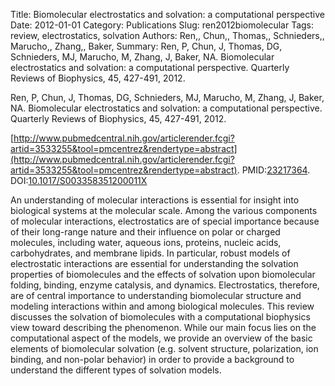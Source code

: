 Title: Biomolecular electrostatics and solvation: a computational perspective
Date: 2012-01-01
Category: Publications
Slug: ren2012biomolecular
Tags: review, electrostatics, solvation
Authors: Ren,, Chun,, Thomas,, Schnieders,, Marucho,, Zhang,, Baker,
Summary: Ren, P, Chun, J, Thomas, DG, Schnieders, MJ, Marucho, M, Zhang, J, Baker, NA. Biomolecular electrostatics and solvation: a computational perspective. Quarterly Reviews of Biophysics, 45, 427-491, 2012. 

Ren, P, Chun, J, Thomas, DG, Schnieders, MJ, Marucho, M, Zhang, J, Baker, NA. Biomolecular electrostatics and solvation: a computational perspective. Quarterly Reviews of Biophysics, 45, 427-491, 2012. 

[http://www.pubmedcentral.nih.gov/articlerender.fcgi?artid=3533255&tool=pmcentrez&rendertype=abstract](http://www.pubmedcentral.nih.gov/articlerender.fcgi?artid=3533255&tool=pmcentrez&rendertype=abstract). PMID:[23217364](http://www.ncbi.nlm.nih.gov/pubmed/23217364). DOI:[10.1017/S003358351200011X](http://dx.doi.org/10.1017/S003358351200011X)

An understanding of molecular interactions is essential for insight into biological systems at the molecular scale. Among the various components of molecular interactions, electrostatics are of special importance because of their long-range nature and their influence on polar or charged molecules, including water, aqueous ions, proteins, nucleic acids, carbohydrates, and membrane lipids. In particular, robust models of electrostatic interactions are essential for understanding the solvation properties of biomolecules and the effects of solvation upon biomolecular folding, binding, enzyme catalysis, and dynamics. Electrostatics, therefore, are of central importance to understanding biomolecular structure and modeling interactions within and among biological molecules. This review discusses the solvation of biomolecules with a computational biophysics view toward describing the phenomenon. While our main focus lies on the computational aspect of the models, we provide an overview of the basic elements of biomolecular solvation (e.g. solvent structure, polarization, ion binding, and non-polar behavior) in order to provide a background to understand the different types of solvation models.

